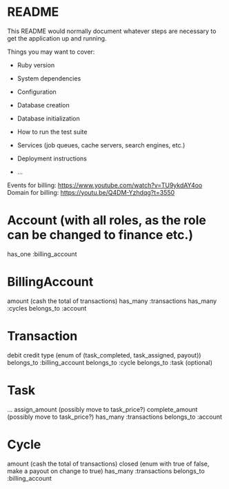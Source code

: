 # README

This README would normally document whatever steps are necessary to get the
application up and running.

Things you may want to cover:

* Ruby version

* System dependencies

* Configuration

* Database creation

* Database initialization

* How to run the test suite

* Services (job queues, cache servers, search engines, etc.)

* Deployment instructions

* ...

Events for billing: https://www.youtube.com/watch?v=TU9ykdAY4oo
Domain for billing: https://youtu.be/Q4DM-Yzhdqg?t=3550

# Account (with all roles, as the role can be changed to finance etc.)
has_one :billing_account

# BillingAccount
amount (cash the total of transactions)
has_many :transactions
has_many :cycles
belongs_to :account

# Transaction
debit
credit
type (enum of (task_completed, task_assigned, payout))
belongs_to :billing_account
belongs_to :cycle
belongs_to :task (optional)

# Task
...
assign_amount (possibly move to task_price?)
complete_amount (possibly move to task_price?)
has_many :transactions
belongs_to :account

# Cycle
amount (cash the total of transactions)
closed (enum with true of false, make a payout on change to true)
has_many :transactions
belongs_to :billing_account
